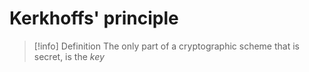 # Kerkhoffs' principle

>[!info] Definition
> The only part of a cryptographic scheme that is secret, is the *key*

